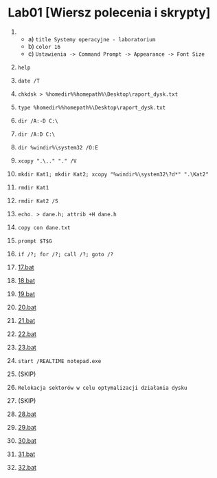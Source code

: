 # Lab01 [Wiersz polecenia i skrypty]

1.  - a) `title Systemy operacyjne - laboratorium`
    - b) `color 16`
    - c) `Ustawienia -> Command Prompt -> Appearance -> Font Size`

2.  `help`

3.  `date /T`

4.  `chkdsk > %homedir%%homepath%\Desktop\raport_dysk.txt`

5.  `type %homedir%%homepath%\Desktop\raport_dysk.txt`

6.  `dir /A:-D C:\`

7.  `dir /A:D C:\`

8.  `dir %windir%\system32 /O:E`

9.  `xcopy ".\.." "." /V`

10. `mkdir Kat1; mkdir Kat2; xcopy "%windir%\system32\?d*" ".\Kat2"`

11. `rmdir Kat1`

12. `rmdir Kat2 /S`

13. `echo. > dane.h; attrib +H dane.h`

14. `copy con dane.txt`

15. `prompt $T$G`

16. `if /?; for /?; call /?; goto /?`

17. [17.bat](17.bat)

18. [18.bat](18.bat)

19. [19.bat](19.bat)

20. [20.bat](20.bat)

21. [21.bat](21.bat)

22. [22.bat](22.bat)

23. [23.bat](23.bat)

24. `start /REALTIME notepad.exe`

25. (SKIP)

26. `Relokacja sektorów w celu optymalizacji działania dysku`

27. (SKIP)

28. [28.bat](28.bat)

29. [29.bat](29.bat)

30. [30.bat](30.bat)

31. [31.bat](31.bat)

32. [32.bat](32.bat)
